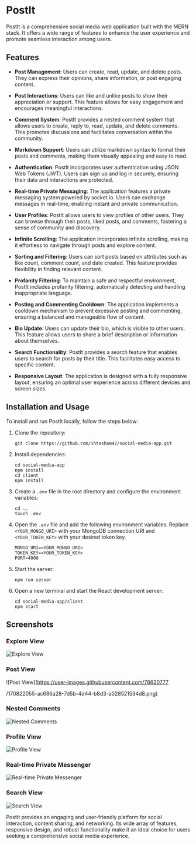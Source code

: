 # PostIt

PostIt is a comprehensive social media web application built with the MERN stack. It offers a wide range of features to enhance the user experience and promote seamless interaction among users.

## Features

- **Post Management**: Users can create, read, update, and delete posts. They can express their opinions, share information, or post engaging content.

- **Post Interactions**: Users can like and unlike posts to show their appreciation or support. This feature allows for easy engagement and encourages meaningful interactions.

- **Comment System**: PostIt provides a nested comment system that allows users to create, reply to, read, update, and delete comments. This promotes discussions and facilitates conversation within the community.

- **Markdown Support**: Users can utilize markdown syntax to format their posts and comments, making them visually appealing and easy to read.

- **Authentication**: PostIt incorporates user authentication using JSON Web Tokens (JWT). Users can sign up and log in securely, ensuring their data and interactions are protected.

- **Real-time Private Messaging**: The application features a private messaging system powered by socket.io. Users can exchange messages in real-time, enabling instant and private communication.

- **User Profiles**: PostIt allows users to view profiles of other users. They can browse through their posts, liked posts, and comments, fostering a sense of community and discovery.

- **Infinite Scrolling**: The application incorporates infinite scrolling, making it effortless to navigate through posts and explore content.

- **Sorting and Filtering**: Users can sort posts based on attributes such as like count, comment count, and date created. This feature provides flexibility in finding relevant content.

- **Profanity Filtering**: To maintain a safe and respectful environment, PostIt includes profanity filtering, automatically detecting and handling inappropriate language.

- **Posting and Commenting Cooldown**: The application implements a cooldown mechanism to prevent excessive posting and commenting, ensuring a balanced and manageable flow of content.

- **Bio Update**: Users can update their bio, which is visible to other users. This feature allows users to share a brief description or information about themselves.

- **Search Functionality**: PostIt provides a search feature that enables users to search for posts by their title. This facilitates easy access to specific content.

- **Responsive Layout**: The application is designed with a fully responsive layout, ensuring an optimal user experience across different devices and screen sizes.

## Installation and Usage

To install and run PostIt locally, follow the steps below:

1. Clone the repository:
   ```
   git clone https://github.com/ihtasham42/social-media-app.git
   ```

2. Install dependencies:
   ```
   cd social-media-app
   npm install
   cd client
   npm install
   ```

3. Create a `.env` file in the root directory and configure the environment variables:
   ```
   cd ..
   touch .env
   ```

4. Open the `.env` file and add the following environment variables. Replace `<YOUR_MONGO_URI>` with your MongoDB connection URI and `<YOUR_TOKEN_KEY>` with your desired token key.
   ```
   MONGO_URI=<YOUR_MONGO_URI>
   TOKEN_KEY=<YOUR_TOKEN_KEY>
   PORT=4000
   ```

5. Start the server:
   ```
   npm run server
   ```

6. Open a new terminal and start the React development server:
   ```
   cd social-media-app/client
   npm start
   ```

## Screenshots

### Explore View
![Explore View](https://user-images.githubusercontent.com/76620777/170822044-44c5f2e6-879f-4b16-8059-f9e331ba57de.png)

### Post View
![Post View](https://user-images.githubusercontent.com/76620777

/170822055-ac686a28-7d5b-4d44-b8d3-a028521534d8.png)

### Nested Comments
![Nested Comments](https://user-images.githubusercontent.com/76620777/170822065-64622f43-5f70-48c2-9503-0e1b80575fd2.png)

### Profile View
![Profile View](https://user-images.githubusercontent.com/76620777/170822076-18741eef-ba2b-4750-b468-e7e9561a6a71.png)

### Real-time Private Messenger
![Real-time Private Messenger](https://user-images.githubusercontent.com/76620777/170822084-89a9d3ac-22ed-4a92-ab58-9b0af878e03e.png)

### Search View
![Search View](https://user-images.githubusercontent.com/76620777/170821986-49d2a93a-5486-47fc-885e-37c0d3f628f3.png)

PostIt provides an engaging and user-friendly platform for social interaction, content sharing, and networking. Its wide array of features, responsive design, and robust functionality make it an ideal choice for users seeking a comprehensive social media experience.